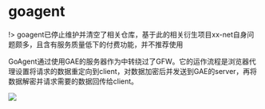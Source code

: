 # goagent

!> goagent已停止维护并清空了相关仓库，基于此的相关衍生项目xx-net自身问题颇多，且含有服务质量低下的付费功能，并不推荐使用

GoAgent通过使用GAE的服务器作为中转绕过了GFW。它的运作流程是浏览器代理设置将请求的数据重定向到client，对数据加密后并发送到GAE的server，再将数据解密并请求需要的数据回传给client。

![](https://i.postimg.cc/nrqdmmrj/goagengstuture.jpg)


